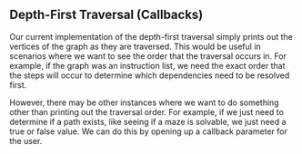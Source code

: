 ## Depth-First Traversal (Callbacks)

Our current implementation of the depth-first traversal simply prints out the vertices of the graph as they are traversed. This would be useful in scenarios where we want to see the order that the traversal occurs in. For example, if the graph was an instruction list, we need the exact order that the steps will occur to determine which dependencies need to be resolved first.

However, there may be other instances where we want to do something other than printing out the traversal order. For example, if we just need to determine if a path exists, like seeing if a maze is solvable, we just need a true or false value. We can do this by opening up a callback parameter for the user.
